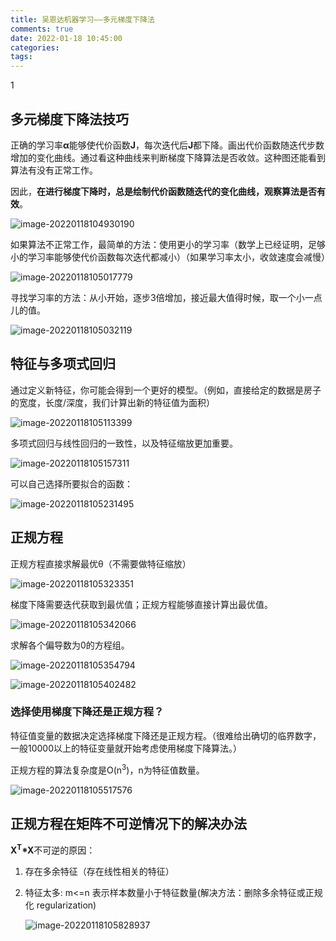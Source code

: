 ```yaml
---
title: 吴恩达机器学习——多元梯度下降法
comments: true
date: 2022-01-18 10:45:00
categories:
tags:
---
```


1

## 多元梯度下降法技巧

正确的学习率**α**能够使代价函数**J**，每次迭代后**J**都下降。画出代价函数随迭代步数增加的变化曲线。通过看这种曲线来判断梯度下降算法是否收敛。这种图还能看到算法有没有正常工作。

因此，**在进行梯度下降时，总是绘制代价函数随迭代的变化曲线，观察算法是否有效**。

![image-20220118104930190](https://gitee.com/wieweicoding/kevinqimgs/raw/master/img/image-20220118104930190.png)

如果算法不正常工作，最简单的方法：使用更小的学习率（数学上已经证明，足够小的学习率能够使代价函数每次迭代都减小）（如果学习率太小，收敛速度会减慢）

![image-20220118105017779](https://gitee.com/wieweicoding/kevinqimgs/raw/master/img/image-20220118105017779.png)



寻找学习率的方法：从小开始，逐步3倍增加，接近最大值得时候，取一个小一点儿的值。

![image-20220118105032119](https://gitee.com/wieweicoding/kevinqimgs/raw/master/img/image-20220118105032119.png)



## 特征与多项式回归

通过定义新特征，你可能会得到一个更好的模型。（例如，直接给定的数据是房子的宽度，长度/深度，我们计算出新的特征值为面积）

![image-20220118105113399](https://gitee.com/wieweicoding/kevinqimgs/raw/master/img/image-20220118105113399.png)

多项式回归与线性回归的一致性，以及特征缩放更加重要。

![image-20220118105157311](https://gitee.com/wieweicoding/kevinqimgs/raw/master/img/image-20220118105157311.png)

可以自己选择所要拟合的函数：

![image-20220118105231495](https://gitee.com/wieweicoding/kevinqimgs/raw/master/img/image-20220118105231495.png)

## 正规方程

正规方程直接求解最优θ（不需要做特征缩放）

![image-20220118105323351](https://gitee.com/wieweicoding/kevinqimgs/raw/master/img/image-20220118105323351.png)

梯度下降需要迭代获取到最优值；正规方程能够直接计算出最优值。

![image-20220118105342066](https://gitee.com/wieweicoding/kevinqimgs/raw/master/img/image-20220118105342066.png)

求解各个偏导数为0的方程组。

![image-20220118105354794](https://gitee.com/wieweicoding/kevinqimgs/raw/master/img/image-20220118105354794.png)

![image-20220118105402482](https://gitee.com/wieweicoding/kevinqimgs/raw/master/img/image-20220118105402482.png)

### 选择使用梯度下降还是正规方程？

特征值变量的数据决定选择梯度下降还是正规方程。（很难给出确切的临界数字，一般10000以上的特征变量就开始考虑使用梯度下降算法。）

正规方程的算法复杂度是O(n<sup>3</sup>)，n为特征值数量。

![image-20220118105517576](https://gitee.com/wieweicoding/kevinqimgs/raw/master/img/image-20220118105517576.png)

## 正规方程在矩阵不可逆情况下的解决办法

**X<sup>T</sup>*X**不可逆的原因：

1. 存在多余特征（存在线性相关的特征）

2. 特征太多: m<=n 表示样本数量小于特征数量(解决方法：删除多余特征或正规化 regularization)

   ![image-20220118105828937](https://gitee.com/wieweicoding/kevinqimgs/raw/master/img/image-20220118105828937.png)

   

